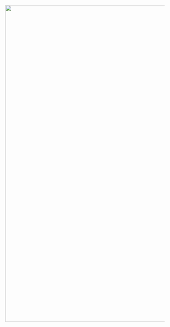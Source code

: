<img 
    align="Center" 
    width="1000px" 
    src="https://github.com/user-attachments/assets/e6a876a9-94ea-4bc9-a91e-35e2a71d622e" 
    />


